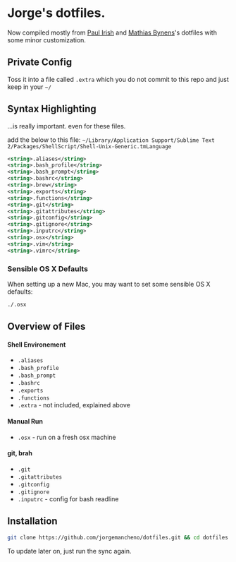 # Jorge's dotfiles.

Now compiled mostly from [Paul Irish](https://github.com/paulirish/dotfiles) and [Mathias Bynens](https://github.com/mathiasbynens/dotfiles/)'s dotfiles with some minor customization.

## Private Config

Toss it into a file called `.extra` which you do not commit to this repo and just keep in your `~/`

## Syntax Highlighting

…is really important. even for these files.

add the below to this file: `~/Library/Application Support/Sublime Text 2/Packages/ShellScript/Shell-Unix-Generic.tmLanguage`

```xml
<string>.aliases</string>
<string>.bash_profile</string>
<string>.bash_prompt</string>
<string>.bashrc</string>
<string>.brew</string>
<string>.exports</string>
<string>.functions</string>
<string>.git</string>
<string>.gitattributes</string>
<string>.gitconfig</string>
<string>.gitignore</string>
<string>.inputrc</string>
<string>.osx</string>
<string>.vim</string>
<string>.vimrc</string>
```



### Sensible OS X Defaults

When setting up a new Mac, you may want to set some sensible OS X defaults:

```bash
./.osx
```

## Overview of Files

#### Shell Environement
* `.aliases`
* `.bash_profile`
* `.bash_prompt`
* `.bashrc`
* `.exports`
* `.functions`
* `.extra` - not included, explained above

#### Manual Run
* `.osx` - run on a fresh osx machine

#### git, brah
* `.git`
* `.gitattributes`
* `.gitconfig`
* `.gitignore`
* `.inputrc` - config for bash readline


## Installation

```bash
git clone https://github.com/jorgemancheno/dotfiles.git && cd dotfiles && ./sync.sh
```

To update later on, just run the sync again.
